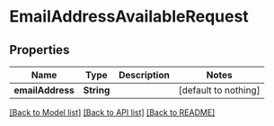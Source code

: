 # EmailAddressAvailableRequest


## Properties
Name | Type | Description | Notes
------------ | ------------- | ------------- | -------------
**emailAddress** | **String** |  | [default to nothing]


[[Back to Model list]](../README.md#models) [[Back to API list]](../README.md#api-endpoints) [[Back to README]](../README.md)


